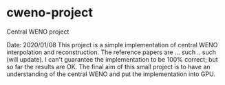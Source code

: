# cweno-project
Central WENO project

Date: 2020/01/08
This project is a simple implementation of central WENO interpolation and reconstruction. The reference papers are ... such .. such (will update).
I can't guarantee the implementation to be 100% correct; but so far the results are OK. The final aim of this small project is to have an understanding
of the central WENO and put the implementation into GPU. 
